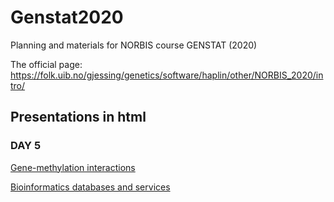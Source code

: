 # Genstat2020
Planning and materials for NORBIS course GENSTAT (2020)

The official page: https://folk.uib.no/gjessing/genetics/software/haplin/other/NORBIS_2020/intro/

## Presentations in html

### DAY 5

[Gene-methylation interactions](DAY5/JRom_GxMe/gene-methyl_interact_JRomanowska.html)

[Bioinformatics databases and services](DAY5/JRom_bioinf_DB/JRom_bioinf_DBs.html)
